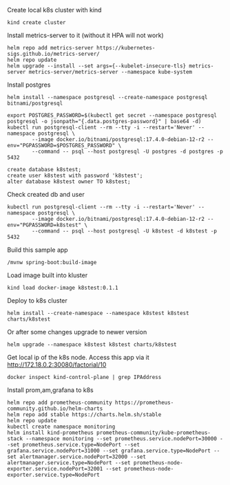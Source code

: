 Create local k8s cluster with kind
```
kind create cluster
```

Install metrics-server to it (without it HPA will not work)
```
helm repo add metrics-server https://kubernetes-sigs.github.io/metrics-server/
helm repo update
helm upgrade --install --set args={--kubelet-insecure-tls} metrics-server metrics-server/metrics-server --namespace kube-system
```

Install postgres
```
helm install --namespace postgresql --create-namespace postgresql bitnami/postgresql

export POSTGRES_PASSWORD=$(kubectl get secret --namespace postgresql postgresql -o jsonpath="{.data.postgres-password}" | base64 -d)
kubectl run postgresql-client --rm --tty -i --restart='Never' --namespace postgresql \
        --image docker.io/bitnami/postgresql:17.4.0-debian-12-r2 --env="PGPASSWORD=$POSTGRES_PASSWORD" \
        --command -- psql --host postgresql -U postgres -d postgres -p 5432

create database k8stest;
create user k8stest with password 'k8stest';
alter database k8stest owner TO k8stest;
```
Check created db and user
```
kubectl run postgresql-client --rm --tty -i --restart='Never' --namespace postgresql \
        --image docker.io/bitnami/postgresql:17.4.0-debian-12-r2 --env="PGPASSWORD=k8stest" \
        --command -- psql --host postgresql -U k8stest -d k8stest -p 5432
```
Build this sample app
```
/mvnw spring-boot:build-image
```

Load image built into kluster
```
kind load docker-image k8stest:0.1.1
```

Deploy to k8s cluster
```
helm install --create-namespace --namespace k8stest k8stest charts/k8stest
```

Or after some changes upgrade to newer version
```
helm upgrade --namespace k8stest k8stest charts/k8stest
```

Get local ip of the k8s node. Access this app via it http://172.18.0.2:30080/factorial/10
```
docker inspect kind-control-plane | grep IPAddress
```

Install prom,am,grafana to k8s
```
helm repo add prometheus-community https://prometheus-community.github.io/helm-charts
helm repo add stable https://charts.helm.sh/stable
helm repo update
kubectl create namespace monitoring
helm install kind-prometheus prometheus-community/kube-prometheus-stack --namespace monitoring --set prometheus.service.nodePort=30000 --set prometheus.service.type=NodePort --set grafana.service.nodePort=31000 --set grafana.service.type=NodePort --set alertmanager.service.nodePort=32000 --set alertmanager.service.type=NodePort --set prometheus-node-exporter.service.nodePort=32001 --set prometheus-node-exporter.service.type=NodePort
```